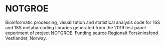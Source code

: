 # NOTGROE
Bioinformatic processing, visualization and statistical analysis code for 16S and 18S metabarcoding libraries generated from the 2019 test panel experiment of project NOTGROE. Funding source Regionalt Forskninsfond Vestlandet, Norway.
